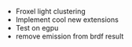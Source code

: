 - Froxel light clustering
- Implement cool new extensions
- Test on egpu
- remove emission from brdf result
